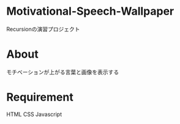 # Motivational-Speech-Wallpaper
Recursionの演習プロジェクト

# About
モチベーションが上がる言葉と画像を表示する

# Requirement
HTML CSS Javascript 
